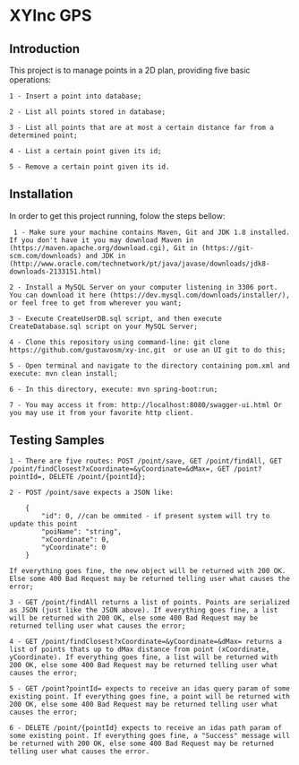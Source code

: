 # XYInc GPS

## Introduction

This project is to manage points in a 2D plan, providing five basic operations:

    1 - Insert a point into database;

    2 - List all points stored in database;

    3 - List all points that are at most a certain distance far from a determined point;
    
    4 - List a certain point given its id;
    
    5 - Remove a certain point given its id.

## Installation

In order to get this project running, folow the steps bellow:

     1 - Make sure your machine contains Maven, Git and JDK 1.8 installed. If you don't have it you may download Maven in (https://maven.apache.org/download.cgi), Git in (https://git-scm.com/downloads) and JDK in (http://www.oracle.com/technetwork/pt/java/javase/downloads/jdk8-downloads-2133151.html)
   
    2 - Install a MySQL Server on your computer listening in 3306 port. You can download it here (https://dev.mysql.com/downloads/installer/), or feel free to get from wherever you want;
    
    3 - Execute CreateUserDB.sql script, and then execute CreateDatabase.sql script on your MySQL Server;

    4 - Clone this repository using command-line: git clone https://github.com/gustavosm/xy-inc.git  or use an UI git to do this;

    5 - Open terminal and navigate to the directory containing pom.xml and execute: mvn clean install;
    
    6 - In this directory, execute: mvn spring-boot:run;
    
    7 - You may access it from: http://localhost:8080/swagger-ui.html Or you may use it from your favorite http client.

## Testing Samples

    1 - There are five routes: POST /point/save, GET /point/findAll, GET /point/findClosest?xCoordinate=&yCoordinate=&dMax=, GET /point?pointId=, DELETE /point/{pointId};
   
    2 - POST /point/save expects a JSON like:
		
		{
  			"id": 0, //can be ommited - if present system will try to update this point
 			"poiName": "string",
  			"xCoordinate": 0,
  			"yCoordinate": 0
		}
    	
	If everything goes fine, the new object will be returned with 200 OK. Else some 400 Bad Request may be returned telling user what causes the error;

    3 - GET /point/findAll returns a list of points. Points are serialized as JSON (just like the JSON above). If everything goes fine, a list will be returned with 200 OK, else some 400 Bad Request may be returned telling user what causes the error;

    4 - GET /point/findClosest?xCoordinate=&yCoordinate=&dMax= returns a list of points thats up to dMax distance from point (xCoordinate, yCoordinate). If everything goes fine, a list will be returned with 200 OK, else some 400 Bad Request may be returned telling user what causes the error;

    5 - GET /point?pointId= expects to receive an idas query param of some existing point. If everything goes fine, a point will be returned with 200 OK, else some 400 Bad Request may be returned telling user what causes the error;
    
    6 - DELETE /point/{pointId} expects to receive an idas path param of some existing point. If everything goes fine, a "Success" message will be returned with 200 OK, else some 400 Bad Request may be returned telling user what causes the error.